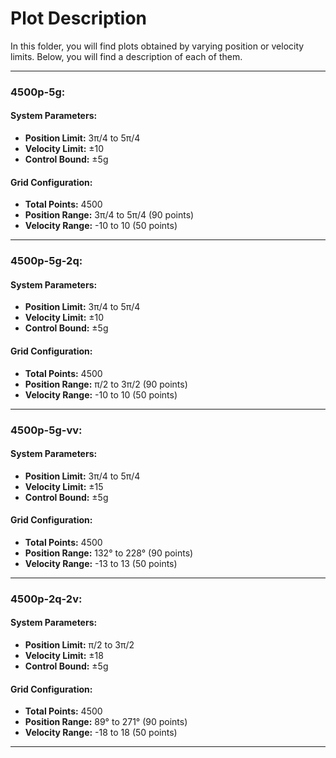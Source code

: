 # Plot Description

In this folder, you will find plots obtained by varying position or velocity limits. Below, you will find a description of each of them.

---

### 4500p-5g:
#### System Parameters:
-  **Position Limit:** 3π/4 to 5π/4      
-  **Velocity Limit:** ±10 
-  **Control Bound:** ±5g

#### Grid Configuration:
- **Total Points:** 4500
- **Position Range:** 3π/4 to 5π/4 (90 points)
- **Velocity Range:** -10 to 10 (50 points)

---

### 4500p-5g-2q:
#### System Parameters:
-  **Position Limit:** 3π/4 to 5π/4      
-  **Velocity Limit:** ±10 
-  **Control Bound:** ±5g

#### Grid Configuration:
- **Total Points:** 4500
- **Position Range:** π/2 to 3π/2 (90 points)
- **Velocity Range:** -10 to 10 (50 points)

---

### 4500p-5g-vv:
#### System Parameters:
-  **Position Limit:** 3π/4 to 5π/4
-  **Velocity Limit:** ±15 
-  **Control Bound:** ±5g

#### Grid Configuration:
- **Total Points:** 4500
- **Position Range:** 132° to 228° (90 points)
- **Velocity Range:** -13 to 13 (50 points)

---

### 4500p-2q-2v:
#### System Parameters:
-  **Position Limit:** π/2 to 3π/2
-  **Velocity Limit:** ±18 
-  **Control Bound:** ±5g

#### Grid Configuration:
- **Total Points:** 4500
- **Position Range:** 89° to 271° (90 points)
- **Velocity Range:** -18 to 18 (50 points)

---
